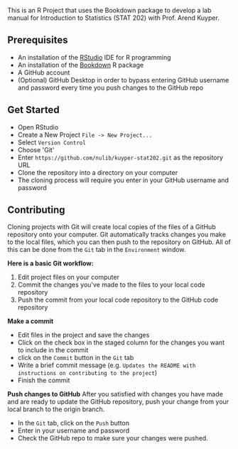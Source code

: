 This is an R Project that uses the Bookdown package to develop a lab manual for Introduction to Statistics (STAT 202) with Prof. Arend Kuyper. 

## Prerequisites
- An installation of the [RStudio](https://www.rstudio.com/products/rstudio/download/) IDE for R programming
- An installation of the [Bookdown](https://bookdown.org/) R package
- A GitHub account
- (Optional) GitHub Desktop in order to bypass entering GitHub username and password every time you push changes to the GitHub repo

## Get Started
- Open RStudio
- Create a New Project `File -> New Project...`
- Select `Version Control`
- Choose 'Git'
- Enter `https://github.com/nulib/kuyper-stat202.git` as the repository URL
- Clone the repository into a directory on your computer
- The cloning process will require you enter in your GitHub username and password

## Contributing
Cloning projects with Git will create local copies of the files of a GitHub repository onto your computer. Git automatically tracks changes you make to the local files, which you can then push to the repository on GitHub. All of this can be done from the `Git` tab in the `Environment` window. 

**Here is a basic Git workflow:**
1. Edit project files on your computer
2. Commit the changes you've made to the files to your local code repository
3. Push the commit from your local code repository to the GitHub code repository

**Make a commit**
- Edit files in the project and save the changes
- Click on the check box in the staged column for the changes you want to include in the commit
- click on the `Commit` button in the `Git` tab
- Write a brief commit message (e.g. `Updates the README with instructions on contributing to the project`)
- Finish the commit 

**Push changes to GitHub**
After you satisfied with changes you have made and are ready to update the GitHub repository, push your change from your local branch to the origin branch. 
- In the `Git` tab, click on the `Push` button
- Enter in your username and password
- Check the GitHub repo to make sure your changes were pushed.
